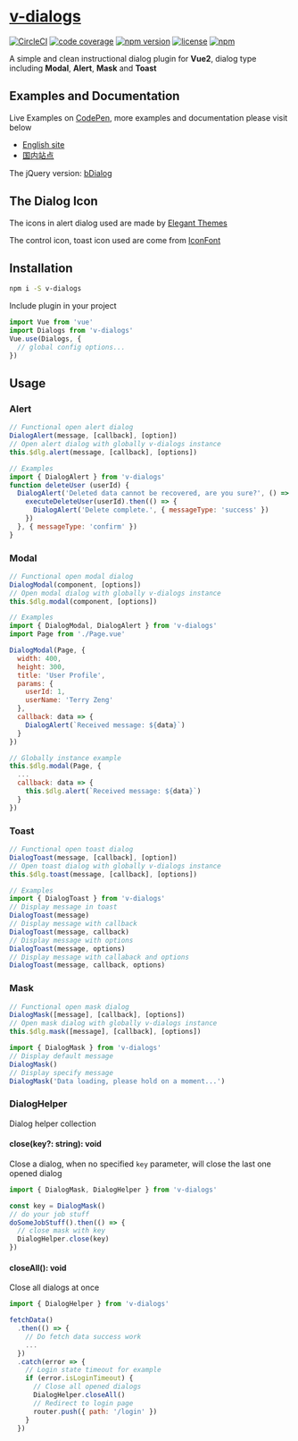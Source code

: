# [v-dialogs](https://terryz.github.io/vue/#/dialog)
<!-- &middot; -->
[![CircleCI](https://circleci.com/gh/TerryZ/v-dialogs/tree/master.svg?style=svg)](https://circleci.com/gh/TerryZ/v-dialogs/tree/master)
[![code coverage](https://codecov.io/gh/TerryZ/v-dialogs/branch/master/graph/badge.svg)](https://codecov.io/gh/TerryZ/v-dialogs)
[![npm version](https://img.shields.io/npm/v/v-dialogs.svg)](https://www.npmjs.com/package/v-dialogs)
[![license](https://img.shields.io/badge/license-MIT-brightgreen.svg)](https://mit-license.org/)
[![npm](https://img.shields.io/npm/dy/v-dialogs.svg)](https://www.npmjs.com/package/v-dialogs)

A simple and clean instructional dialog plugin for **Vue2**, dialog type including **Modal**, **Alert**, **Mask** and **Toast**

## Examples and Documentation

Live Examples on [CodePen](https://codepen.io/terry05/pen/JjLoxMN), more examples and documentation please visit below

- [English site](https://terryz.github.io/vue/#/dialog)
- [国内站点](https://terryz.gitee.io/vue/#/dialog)

The jQuery version: [bDialog](https://github.com/TerryZ/bDialog)

## The Dialog Icon

The icons in alert dialog used are made by [Elegant Themes](http://www.elegantthemes.com/blog/freebie-of-the-week/beautiful-flat-icons-for-free)

The control icon, toast icon used are come from [IconFont](http://www.iconfont.cn)

## Installation

```sh
npm i -S v-dialogs
```

Include plugin in your project

```js
import Vue from 'vue'
import Dialogs from 'v-dialogs'
Vue.use(Dialogs, {
  // global config options...
})
```

## Usage

### Alert

```js
// Functional open alert dialog
DialogAlert(message, [callback], [option])
// Open alert dialog with globally v-dialogs instance
this.$dlg.alert(message, [callback], [options])

// Examples
import { DialogAlert } from 'v-dialogs'
function deleteUser (userId) {
  DialogAlert('Deleted data cannot be recovered, are you sure?', () => {
    executeDeleteUser(userId).then(() => {
      DialogAlert('Delete complete.', { messageType: 'success' })
    })
  }, { messageType: 'confirm' })
}
```

### Modal

```js
// Functional open modal dialog
DialogModal(component, [options])
// Open modal dialog with globally v-dialogs instance
this.$dlg.modal(component, [options])

// Examples
import { DialogModal, DialogAlert } from 'v-dialogs'
import Page from './Page.vue'

DialogModal(Page, {
  width: 400,
  height: 300,
  title: 'User Profile',
  params: {
    userId: 1,
    userName: 'Terry Zeng'
  },
  callback: data => {
    DialogAlert(`Received message: ${data}`)
  }
})

// Globally instance example
this.$dlg.modal(Page, {
  ...
  callback: data => {
    this.$dlg.alert(`Received message: ${data}`)
  }
})
```

### Toast

```js
// Functional open toast dialog
DialogToast(message, [callback], [option])
// Open toast dialog with globally v-dialogs instance
this.$dlg.toast(message, [callback], [options])

// Examples
import { DialogToast } from 'v-dialogs'
// Display message in toast
DialogToast(message)
// Display message with callback
DialogToast(message, callback)
// Display message with options
DialogToast(message, options)
// Display message with callaback and options
DialogToast(message, callback, options)
```

### Mask

```js
// Functional open mask dialog
DialogMask([message], [callback], [options])
// Open mask dialog with globally v-dialogs instance
this.$dlg.mask([message], [callback], [options])

import { DialogMask } from 'v-dialogs'
// Display default message
DialogMask()
// Display specify message
DialogMask('Data loading, please hold on a moment...')
```

### DialogHelper

Dialog helper collection

#### close(key?: string): void

Close a dialog, when no specified `key` parameter, will close the last one opened dialog

```js
import { DialogMask, DialogHelper } from 'v-dialogs'

const key = DialogMask()
// do your job stuff
doSomeJobStuff().then(() => {
  // close mask with key
  DialogHelper.close(key)
})
```

#### closeAll(): void

Close all dialogs at once

```js
import { DialogHelper } from 'v-dialogs'

fetchData()
  .then(() => {
    // Do fetch data success work
    ...
  })
  .catch(error => {
    // Login state timeout for example
    if (error.isLoginTimeout) {
      // Close all opened dialogs
      DialogHelper.closeAll()
      // Redirect to login page
      router.push({ path: '/login' })
    }
  })
```
